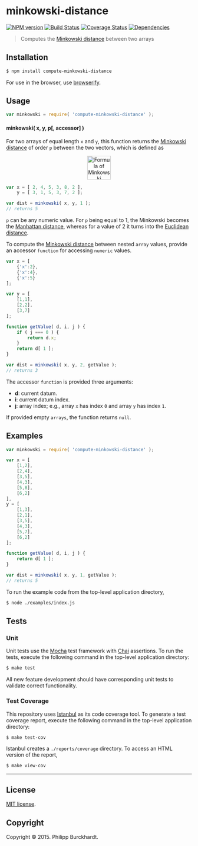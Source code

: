 minkowski-distance
===
[![NPM version][npm-image]][npm-url] [![Build Status][travis-image]][travis-url] [![Coverage Status][coveralls-image]][coveralls-url] [![Dependencies][dependencies-image]][dependencies-url]

> Computes the [Minkowski distance](http://en.wikipedia.org/wiki/Minkowski_distance) between two arrays


## Installation

``` bash
$ npm install compute-minkowski-distance
```

For use in the browser, use [browserify](https://github.com/substack/node-browserify).


## Usage

``` javascript
var minkowski = require( 'compute-minkowski-distance' );
```

#### minkowski( x, y, p[, accessor] )

For two arrays of equal length `x` and `y`, this function returns the [Minkowski distance](http://en.wikipedia.org/wiki/Minkowski_distance) of order `p` between the two vectors, which is defined as

<div align="center">
	<img src="https://github.com/compute-io/minkowski-distance/blob/master/docs/img/eqn.png" alt="Formula of Minkowski Distance" height="64px">
	<br>
</div>

``` javascript 
var x = [ 2, 4, 5, 3, 8, 2 ],
	y = [ 3, 1, 5, 3, 7, 2 ];

var dist = minkowski( x, y, 1 );
// returns 5
```

`p` can be any numeric value. For `p` being equal to 1, the Minkowski becomes the [Manhattan distance](http://en.wikipedia.org/wiki/Taxicab_geometry), whereas for a value of 2 it turns into the [Euclidean distance](http://en.wikipedia.org/wiki/Euclidean_distance). 

To compute the [Minkowski distance](http://en.wikipedia.org/wiki/Minkowski_distance) between nested `array` values, provide an accessor `function` for accessing `numeric` values.

``` javascript
var x = [
	{'x':2},
	{'x':4},
	{'x':5}
];

var y = [
	[1,1],
	[2,2],
	[3,7]
];

function getValue( d, i, j ) {
	if ( j === 0 ) {
		return d.x;
	}
	return d[ 1 ];
}

var dist = minkowski( x, y, 2, getValue );
// returns 3
```

The accessor `function` is provided three arguments:

-	__d__: current datum.
-	__i__: current datum index.
-	__j__: array index; e.g., array `x` has index `0` and array `y` has index `1`.

If provided empty `arrays`, the function returns `null`.

## Examples

``` javascript
var minkowski = require( 'compute-minkowski-distance' );

var x = [
	[1,2],
	[2,4],
	[3,5],
	[4,3],
	[5,8],
	[6,2]
],
y = [
	[1,3],
	[2,1],
	[3,5],
	[4,3],
	[5,7],
	[6,2]
];

function getValue( d, i, j ) {
	return d[ 1 ];
}

var dist = minkowski( x, y, 1, getValue );
// returns 5
```

To run the example code from the top-level application directory,

``` bash
$ node ./examples/index.js
```


## Tests

### Unit

Unit tests use the [Mocha](http://mochajs.org/) test framework with [Chai](http://chaijs.com) assertions. To run the tests, execute the following command in the top-level application directory:

``` bash
$ make test
```

All new feature development should have corresponding unit tests to validate correct functionality.


### Test Coverage

This repository uses [Istanbul](https://github.com/gotwarlost/istanbul) as its code coverage tool. To generate a test coverage report, execute the following command in the top-level application directory:

``` bash
$ make test-cov
```

Istanbul creates a `./reports/coverage` directory. To access an HTML version of the report,

``` bash
$ make view-cov
```


---
## License

[MIT license](http://opensource.org/licenses/MIT).


## Copyright

Copyright &copy; 2015. Philipp Burckhardt.


[npm-image]: http://img.shields.io/npm/v/compute-minkowski-distance.svg
[npm-url]: https://npmjs.org/package/compute-minkowski-distance

[travis-image]: http://img.shields.io/travis/compute-io/minkowski-distance/master.svg
[travis-url]: https://travis-ci.org/compute-io/minkowski-distance

[coveralls-image]: https://img.shields.io/coveralls/compute-io/minkowski-distance/master.svg
[coveralls-url]: https://coveralls.io/r/compute-io/minkowski-distance?branch=master

[dependencies-image]: http://img.shields.io/david/compute-io/minkowski-distance.svg
[dependencies-url]: https://david-dm.org/compute-io/minkowski-distance

[dev-dependencies-image]: http://img.shields.io/david/dev/compute-io/minkowski-distance.svg
[dev-dependencies-url]: https://david-dm.org/dev/compute-io/minkowski-distance

[github-issues-image]: http://img.shields.io/github/issues/compute-io/minkowski-distance.svg
[github-issues-url]: https://github.com/compute-io/minkowski-distance/issues
